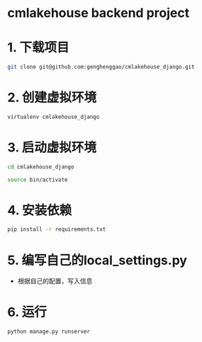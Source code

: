 # cmlakehouse backend project

# 1. 下载项目
```bash
git clone git@github.com:genghenggao/cmlakehouse_django.git
```

# 2. 创建虚拟环境
```bash
virtualenv cmlakehouse_django
```

# 3. 启动虚拟环境
```bash
cd cmlakehouse_django

source bin/activate
```

# 4. 安装依赖
```bash
pip install -r requirements.txt
```

# 5. 编写自己的local_settings.py
- 根据自己的配置，写入信息

# 6. 运行
```bash
python manage.py runserver
```
